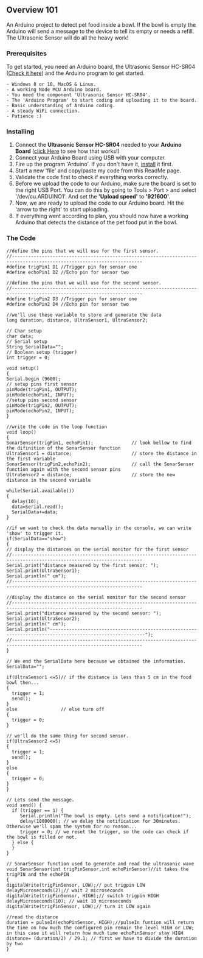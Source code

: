 ## Overview 101

An Arduino project to detect pet food inside a bowl. If the bowl is empty the Arduino will send a message
to the device to tell its empty or needs a refill. The Ultrasonic Sensor will do all the heavy work!

### Prerequisites

To get started, you need an Arduino board, the Ultrasonic Sensor HC-SR04 ([Check it here](https://howtomechatronics.com/tutorials/arduino/ultrasonic-sensor-hc-sr04/)) and the Arduino program to get started.

```
- Windows 8 or 10, MacOS & Linux.
- A working Node MCU Arduino board.
- You need the component 'Ultrasonic Sensor HC-SR04'.
- The 'Arduino Program' to start coding and uploading it to the board.
- Basic understanding of Arduino coding.
- A steady WiFi connection.
- Patience :)
```

### Installing

1. Connect the **Ultrasonic Sensor HC-SR04** needed to your **Arduino Board** ([click Here](https://www.makerspaces.com/arduino-uno-tutorial-beginners/) to see how that works!) 
2. Connect your Arduino Board using USB with your computer.
3. Fire up the program 'Arduino'. If you don't have it, [install](https://www.arduino.cc/en/Main/Software) it first.
4. Start a new 'file' and copy/paste my code from this ReadMe page.
5. Validate the code first to check if everything works correctly.
6. Before we upload the code to our Arduino, make sure the board is set to the right USB Port. You can do this by going to
Tools > Port > and select '/dev/cu.ARDUINO1'. And set the **'Upload speed'** to **'921600'**.
6. Now, we are ready to upload the code to our Arduino board. Hit the 'arrow to the right' to start uploading.
7. If everything went according to plan, you should now have a working Arduino that detects the distance of the pet food put in the bowl.

### The Code
```
//define the pins that we will use for the first sensor.
//----------------------------------------------------------------------------------------------------------------------
#define trigPin1 D1 //Trigger pin for sensor one
#define echoPin1 D2 //Echo pin for sensor two

//define the pins that we will use for the second sensor.
//----------------------------------------------------------------------------------------------------------------------
#define trigPin2 D3 //Trigger pin for sensor one  
#define echoPin2 D4 //Echo pin for sensor two

//we'll use these variable to store and generate the data
long duration, distance, UltraSensor1, UltraSensor2;

// Char setup
char data;
// Serial setup
String SerialData="";
// Boolean setup (trigger)
int trigger = 0;

void setup()
{
Serial.begin (9600);
// setup pins first sensor
pinMode(trigPin1, OUTPUT);
pinMode(echoPin1, INPUT);         
//setup pins second sensor
pinMode(trigPin2, OUTPUT);
pinMode(echoPin2, INPUT);
}

//write the code in the loop function
void loop() 
{
SonarSensor(trigPin1, echoPin1);              // look bellow to find the difinition of the SonarSensor function
UltraSensor1 = distance;                      // store the distance in the first variable
SonarSensor(trigPin2,echoPin2);               // call the SonarSensor function again with the second sensor pins
UltraSensor2 = distance;                      // store the new distance in the second variable

while(Serial.available())
{
  delay(10);
  data=Serial.read();
  SerialData+=data;
}

//if we want to check the data manually in the console, we can write 'show' to trigger it.
if(SerialData=="show")
{
// display the distances on the serial monitor for the first sensor
//----------------------------------------------------------------------------------------------------------------------
Serial.print("distance measured by the first sensor: ");
Serial.print(UltraSensor1);
Serial.println(" cm");
//----------------------------------------------------------------------------------------------------------------------

//display the distance on the serial monitor for the second sensor
//----------------------------------------------------------------------------------------------------------------------
Serial.print("distance measured by the second sensor: ");
Serial.print(UltraSensor2);
Serial.println(" cm");
Serial.println("---------------------------------------------------------------------------------------------------------");
//----------------------------------------------------------------------------------------------------------------------
}

// We end the SerialData here because we obtained the information.
SerialData="";

if(UltraSensor1 <=5)// if the distance is less than 5 cm in the food bowl then...
{
  trigger = 1;
  send();
}
else                // else turn off
{
  trigger = 0;
}

// we'll do the same thing for second sensor.
if(UltraSensor2 <=5)
{
  trigger = 1;
  send();
}
else
{
  trigger = 0;
}
}

// Lets send the message.
void send() {
  if (trigger == 1) {
     Serial.println("The bowl is empty. Lets send a notification!");
     delay(1800000); // we delay the notification for 30minutes. Otherwise we'll spam the system for no reason...
     trigger = 0; // we reset the trigger, so the code can check if the bowl is filled or not.
  } else {
  }
}

// SonarSensor function used to generate and read the ultrasonic wave
void SonarSensor(int trigPinSensor,int echoPinSensor)//it takes the trigPIN and the echoPIN 
{
digitalWrite(trigPinSensor, LOW);// put trigpin LOW 
delayMicroseconds(2);// wait 2 microseconds
digitalWrite(trigPinSensor, HIGH);// switch trigpin HIGH
delayMicroseconds(10); // wait 10 microseconds
digitalWrite(trigPinSensor, LOW);// turn it LOW again

//read the distance
duration = pulseIn(echoPinSensor, HIGH);//pulseIn funtion will return the time on how much the configured pin remain the level HIGH or LOW; in this case it will return how much time echoPinSensor stay HIGH
distance= (duration/2) / 29.1; // first we have to divide the duration by two  
}
```
